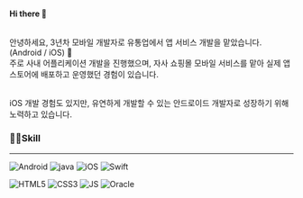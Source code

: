 #### Hi there 👋 

###### 
###### 
<p>
  안녕하세요, 3년차 모바일 개발자로 유통업에서 앱 서비스 개발을 맡았습니다. (Android / iOS) 🌱<br/>
  주로 사내 어플리케이션 개발을 진행했으며, 자사 쇼핑몰 모바일 서비스를 맡아 실제 앱스토어에 배포하고 운영했던 경험이 있습니다.<br/><br/>
  
  iOS 개발 경험도 있지만, 유연하게 개발할 수 있는 안드로이드 개발자로 성장하기 위해 노력하고 있습니다.
</p>

### 🤹‍♀️Skill
------------
![Android](https://img.shields.io/badge/Android-3DDC84?style=flat-square&logo=Android&logoColor=white)&nbsp;![java](https://img.shields.io/badge/java-007396?style=flat-square&logo=java&logoColor=white)&nbsp;![iOS](https://img.shields.io/badge/iOS-000000?style=flat-square&logo=iOS&logoColor=white)&nbsp;![Swift](https://img.shields.io/badge/Swift-FA7343?style=flat-square&logo=Swift&logoColor=white)
   
![HTML5](https://img.shields.io/badge/HTML5-E34F26?style=flat-square&logo=HTML5&logoColor=white)&nbsp;![CSS3](https://img.shields.io/badge/CSS3-1572B6?style=flat-square&logo=CSS3&logoColor=white)&nbsp;![JS](https://img.shields.io/badge/JavaScript-F7DF1E?style=flat-square&logo=JavaScript&logoColor=black)&nbsp;![Oracle](https://img.shields.io/badge/Oracle-F80000?style=flat-square&logo=Oracle&logoColor=white)&nbsp;

